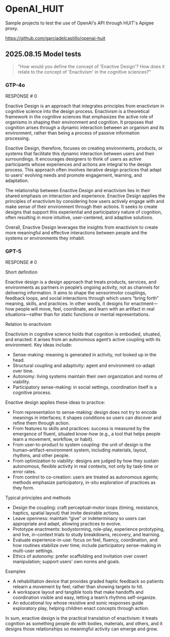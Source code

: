 # OpenAI_HUIT

Sample projects to test the use of OpenAI's API through HUIT's Apigee proxy.

https://github.com/garciadelcastillo/openai-huit


## 2025.08.15 Model tests

> "How would you define the concept of 'Enactive Design'? How does it relate to the concept of 'Enactivism' in the cognitive sciences?"

### GTP-4o

RESPONSE # 0

Enactive Design is an approach that integrates principles from enactivism in cognitive science into the design process. Enactivism is a theoretical framework in the cognitive sciences that emphasizes the active role of organisms in shaping their environment and cognition. It proposes that cognition arises through a dynamic interaction between an organism and its environment, rather than being a process of passive information processing.

Enactive Design, therefore, focuses on creating environments, products, or systems that facilitate this dynamic interaction between users and their surroundings. It encourages designers to think of users as active participants whose experiences and actions are integral to the design process. This approach often involves iterative design practices that adapt to users' evolving needs and promote engagement, learning, and adaptation.

The relationship between Enactive Design and enactivism lies in their shared emphasis on interaction and experience. Enactive Design applies the principles of enactivism by considering how users actively engage with and make sense of their environment through their actions. It seeks to create designs that support this experiential and participatory nature of cognition, often resulting in more intuitive, user-centered, and adaptive solutions.

Overall, Enactive Design leverages the insights from enactivism to create more meaningful and effective interactions between people and the systems or environments they inhabit.



### GPT-5

RESPONSE # 0

Short definition

Enactive design is a design approach that treats products, services, and environments as partners in people’s ongoing activity, not as channels for delivering information. It aims to shape the sensorimotor couplings, feedback loops, and social interactions through which users “bring forth” meaning, skills, and practices. In other words, it designs for enactment—how people will move, feel, coordinate, and learn with an artifact in real situations—rather than for static functions or mental representations.

Relation to enactivism

Enactivism in cognitive science holds that cognition is embodied, situated, and enacted: it arises from an autonomous agent’s active coupling with its environment. Key ideas include:
- Sense-making: meaning is generated in activity, not looked up in the head.
- Structural coupling and adaptivity: agent and environment co-adapt over time.
- Autonomy: living systems maintain their own organization and norms of viability.
- Participatory sense-making: in social settings, coordination itself is a cognitive process.

Enactive design applies these ideas to practice:
- From representation to sense-making: design does not try to encode meanings in interfaces; it shapes conditions so users can discover and refine them through action.
- From features to skills and practices: success is measured by the emergence of fluent, situated know-how (e.g., a tool that helps people learn a movement, workflow, or habit).
- From user-to-product to system coupling: the unit of design is the human–artifact–environment system, including materials, layout, rhythms, and other people.
- From optimization to viability: designs are judged by how they sustain autonomous, flexible activity in real contexts, not only by task-time or error rates.
- From control to co-creation: users are treated as autonomous agents; methods emphasize participatory, in-situ exploration of practices as they form.

Typical principles and methods
- Design the coupling: craft perceptual–motor loops (timing, resistance, haptics, spatial layout) that invite desirable actions.
- Leave openness: maintain “give” or indeterminacy so users can appropriate and adapt, allowing practices to evolve.
- Prototype enactments: bodystorming, role-play, experience prototyping, and live, in-context trials to study breakdowns, recovery, and learning.
- Evaluate experience-in-use: focus on feel, fluency, coordination, and how routines stabilize over time; include participatory sense-making in multi-user settings.
- Ethics of autonomy: prefer scaffolding and invitation over covert manipulation; support users’ own norms and goals.

Examples
- A rehabilitation device that provides graded haptic feedback so patients relearn a movement by feel, rather than showing targets to hit.
- A workspace layout and tangible tools that make handoffs and coordination visible and easy, letting a team’s rhythms self-organize.
- An educational toy whose resistive and sonic responses guide exploratory play, helping children enact concepts through action.

In sum, enactive design is the practical translation of enactivism: it treats cognition as something people do with bodies, materials, and others, and it designs those relationships so meaningful activity can emerge and grow.